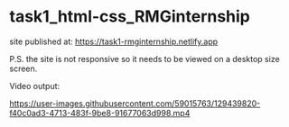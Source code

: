 # task1_html-css_RMGinternship

site published at: 
https://task1-rmginternship.netlify.app



P.S. the site is not responsive so it needs to be viewed on a desktop size screen.






Video output:



https://user-images.githubusercontent.com/59015763/129439820-f40c0ad3-4713-483f-9be8-91677063d998.mp4



